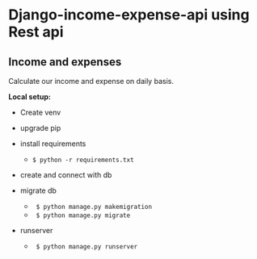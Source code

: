 # Django-income-expense-api using Rest api

## Income and expenses

  Calculate our income and expense on daily basis.

**Local setup:**

+ Create venv
+ upgrade pip
+ install requirements

  - <code>$ python -r requirements.txt</code>

+ create and connect with db
+ migrate db

  - <code> $ python manage.py makemigration</code>
  - <code> $ python manage.py migrate </code>
  
+ runserver
 
  - <code> $ python manage.py runserver </code>

